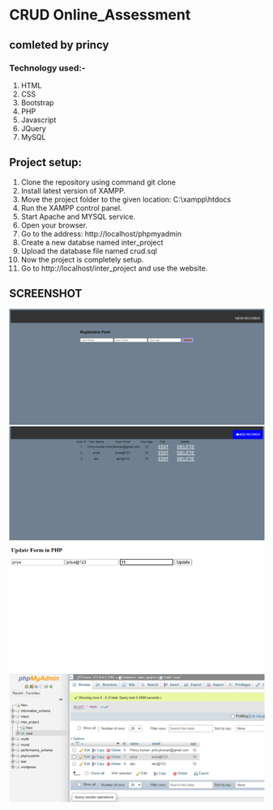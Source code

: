 # CRUD Online_Assessment
## comleted by princy
### Technology used:-
1. HTML
2. CSS
3. Bootstrap
4. PHP
5. Javascript
6. JQuery
7. MySQL
## Project setup:
1. Clone the repository using command git clone
2. Install latest version of XAMPP.
3. Move the project folder to the given location: C:\xampp\htdocs
4. Run the XAMPP control panel.
5. Start Apache and MYSQL service.
6. Open your browser.
7. Go to the address: http://localhost/phpmyadmin
8. Create a new databse named inter_project
9. Upload the database file named crud.sql
10. Now the project is completely setup.
11. Go to http://localhost/inter_project and use the website.
## SCREENSHOT
![](https://github.com/Princy06/crud/blob/main/screenshot/Screenshot%202021-08-25%20114448.png)
![](https://github.com/Princy06/crud/blob/main/screenshot/Screenshot%202021-08-25%20114554.png)
![](https://github.com/Princy06/crud/blob/main/screenshot/Screenshot%202021-08-25%20114648.png)
![](https://github.com/Princy06/crud/blob/main/screenshot/Screenshot%202021-08-25%20135300.png)
